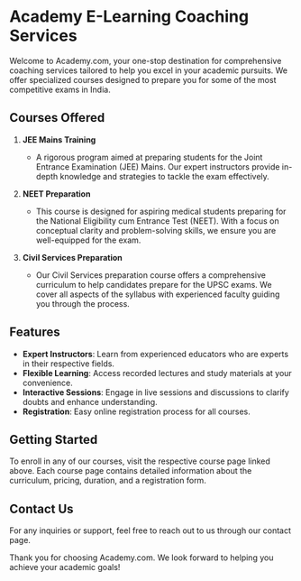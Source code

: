 # Academy E-Learning Coaching Services

Welcome to Academy.com, your one-stop destination for comprehensive coaching services tailored to help you excel in your academic pursuits. We offer specialized courses designed to prepare you for some of the most competitive exams in India.

## Courses Offered

1. **JEE Mains Training**
   - A rigorous program aimed at preparing students for the Joint Entrance Examination (JEE) Mains. Our expert instructors provide in-depth knowledge and strategies to tackle the exam effectively.

2. **NEET Preparation**
   - This course is designed for aspiring medical students preparing for the National Eligibility cum Entrance Test (NEET). With a focus on conceptual clarity and problem-solving skills, we ensure you are well-equipped for the exam.

3. **Civil Services Preparation**
   - Our Civil Services preparation course offers a comprehensive curriculum to help candidates prepare for the UPSC exams. We cover all aspects of the syllabus with experienced faculty guiding you through the process.

## Features

- **Expert Instructors**: Learn from experienced educators who are experts in their respective fields.
- **Flexible Learning**: Access recorded lectures and study materials at your convenience.
- **Interactive Sessions**: Engage in live sessions and discussions to clarify doubts and enhance understanding.
- **Registration**: Easy online registration process for all courses.

## Getting Started

To enroll in any of our courses, visit the respective course page linked above. Each course page contains detailed information about the curriculum, pricing, duration, and a registration form.

## Contact Us

For any inquiries or support, feel free to reach out to us through our contact page.

Thank you for choosing Academy.com. We look forward to helping you achieve your academic goals!